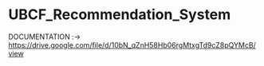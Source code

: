 # UBCF_Recommendation_System

DOCUMENTATION :->
https://drive.google.com/file/d/10bN_qZnH58Hb06rgMtxgTd9cZ8pQYMcB/view
